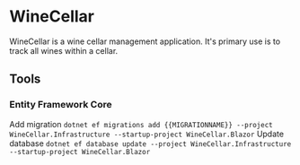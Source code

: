 # WineCellar
WineCellar is a wine cellar management application. It's primary use is to track all wines within a cellar.

## Tools
### Entity Framework Core
Add migration
`dotnet ef migrations add {{MIGRATIONNAME}} --project WineCellar.Infrastructure --startup-project WineCellar.Blazor`
Update database
`dotnet ef database update --project WineCellar.Infrastructure --startup-project WineCellar.Blazor`
